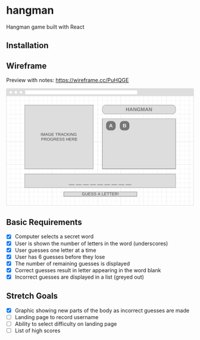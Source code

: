 # hangman
Hangman game built with React

## Installation


## Wireframe
Preview with notes: https://wireframe.cc/PuHQGE

![desktop mockup](docs/img/mockup_desktop.png)

## Basic Requirements
- [X] Computer selects a secret word
- [X] User is shown the number of letters in the word (underscores)
- [X] User guesses one letter at a time
- [X] User has 6 guesses before they lose
- [X] The number of remaining guesses is displayed
- [X] Correct guesses result in letter appearing in the word blank
- [X] Incorrect guesses are displayed in a list (greyed out)

## Stretch Goals
- [X] Graphic showing new parts of the body as incorrect guesses are made
- [ ] Landing page to record username
- [ ] Ability to select difficulty on landing page
- [ ] List of high scores
